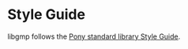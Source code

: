 # Style Guide

libgmp follows the [Pony standard library Style Guide](https://github.com/ponylang/ponyc/blob/main/STYLE_GUIDE.md).
